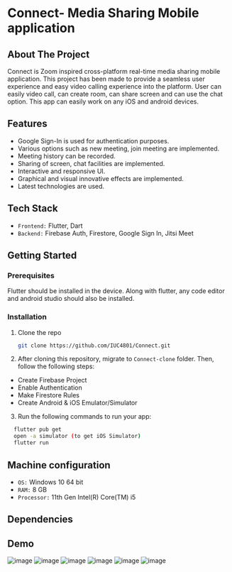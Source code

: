 # Connect- Media Sharing Mobile application

## About The Project

Connect is Zoom inspired cross-platform real-time media sharing mobile application. This project has been made to provide a seamless user experience and easy video calling experience into the platform. User can easily video call, can create room, can share screen and can use the chat option. This app can easily work on any iOS and android devices.

## Features

- Google Sign-In is used for authentication purposes.
- Various options such as new meeting, join meeting are implemented.
- Meeting history can be recorded.
- Sharing of screen, chat facilities are implemented.
- Interactive and responsive UI.
- Graphical and visual innovative effects are implemented.
- Latest technologies are used.


## Tech Stack

- `Frontend:` Flutter, Dart
- `Backend:` Firebase Auth, Firestore, Google Sign In, Jitsi Meet

<!-- GETTING STARTED -->
## Getting Started


### Prerequisites

Flutter should be installed in the device. Along with flutter, any code editor and android studio should also be installed.

### Installation

1. Clone the repo
   ```sh
   git clone https://github.com/IUC4801/Connect.git
   ```
   
2. After cloning this repository, migrate to ```Connect-clone``` folder. Then, follow the following steps:
- Create Firebase Project
- Enable Authentication
- Make Firestore Rules
- Create Android & iOS Emulator/Simulator

3. Run the following commands to run your app:
```bash
  flutter pub get
  open -a simulator (to get iOS Simulator)
  flutter run
```
## Machine configuration
- `OS:` Windows 10 64 bit
- `RAM:` 8 GB 
- `Processor:` 11th Gen Intel(R) Core(TM) i5


## Dependencies

## Demo

![image](https://user-images.githubusercontent.com/61285140/164943957-398380fc-c320-4777-8b55-09640ee3d01d.png)
![image](https://user-images.githubusercontent.com/61285140/164943974-dd25c985-3213-4be1-a7da-8e7953d36696.png)
![image](https://user-images.githubusercontent.com/61285140/164944034-d0b9c810-1f44-4b85-b919-730f7162e02d.png)
![image](https://user-images.githubusercontent.com/61285140/164944012-ca4bc802-8e70-4c9d-971e-b87ef51a96f6.png)
![image](https://user-images.githubusercontent.com/61285140/164944077-dadfdd1e-9ea9-42ea-b0a8-1d7a19ba9f80.png)
![image](https://user-images.githubusercontent.com/61285140/164944089-e30325eb-92cb-406d-a7bc-42f5d5dd0018.png)



